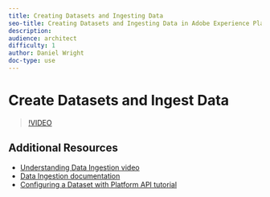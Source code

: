 ```yaml
---
title: Creating Datasets and Ingesting Data
seo-title: Creating Datasets and Ingesting Data in Adobe Experience Platform
description: 
audience: architect
difficulty: 1
author: Daniel Wright
doc-type: use
---
```


# Create Datasets and Ingest Data

>[!VIDEO](https://video.tv.adobe.com/v/27269?quality=12)

## Additional Resources

* [Understanding Data Ingestion video](data-ingestion-feature-video-understand.md)
* [Data Ingestion documentation](https://www.adobe.io/apis/experienceplatform/home/data-ingestion.html)
* [Configuring a Dataset with Platform API tutorial](https://www.adobe.com/go/data-configure-dataset-en)